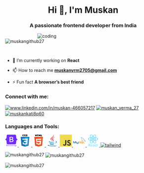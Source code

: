 <h1 align="center">Hi 👋, I'm Muskan</h1>
<h3 align="center">A passionate frontend developer from India</h3>
<img align="right" alt="coding" width="400" src="https://media.japanpowered.com/images/typing-animation.gif">

<p align="left"> <img src="https://komarev.com/ghpvc/?username=muskangithub27&label=Profile%20views&color=0e75b6&style=flat" alt="muskangithub27" /> </p>

<p align="left"> <a href="https://twitter.com/" target="blank"><img src="https://img.shields.io/twitter/follow/?logo=twitter&style=for-the-badge" alt="" /></a> </p>

- 🔭 I’m currently working on **React**

- 📫 How to reach me **muskanvrm2705@gmail.com**

- ⚡ Fun fact **A browser’s best friend**

<h3 align="left">Connect with me:</h3>
<p align="left">
<a href="https://linkedin.com/in/www.linkedin.com/in/muskan-466057217" target="blank"><img align="center" src="https://raw.githubusercontent.com/rahuldkjain/github-profile-readme-generator/master/src/images/icons/Social/linked-in-alt.svg" alt="www.linkedin.com/in/muskan-466057217" height="30" width="40" /></a>
<a href="https://instagram.com/muskan_verma_27" target="blank"><img align="center" src="https://raw.githubusercontent.com/rahuldkjain/github-profile-readme-generator/master/src/images/icons/Social/instagram.svg" alt="muskan_verma_27" height="30" width="40" /></a>
<a href="https://auth.geeksforgeeks.org/user/muskankati8p60" target="blank"><img align="center" src="https://raw.githubusercontent.com/rahuldkjain/github-profile-readme-generator/master/src/images/icons/Social/geeks-for-geeks.svg" alt="muskankati8p60" height="30" width="40" /></a>
</p>

<h3 align="left">Languages and Tools:</h3>
<p align="left"> <a href="https://getbootstrap.com" target="_blank" rel="noreferrer"> <img src="https://raw.githubusercontent.com/devicons/devicon/master/icons/bootstrap/bootstrap-plain-wordmark.svg" alt="bootstrap" width="40" height="40"/> </a> <a href="https://www.w3schools.com/css/" target="_blank" rel="noreferrer"> <img src="https://raw.githubusercontent.com/devicons/devicon/master/icons/css3/css3-original-wordmark.svg" alt="css3" width="40" height="40"/> </a> <a href="https://www.w3.org/html/" target="_blank" rel="noreferrer"> <img src="https://raw.githubusercontent.com/devicons/devicon/master/icons/html5/html5-original-wordmark.svg" alt="html5" width="40" height="40"/> </a> <a href="https://www.java.com" target="_blank" rel="noreferrer"> <img src="https://raw.githubusercontent.com/devicons/devicon/master/icons/java/java-original.svg" alt="java" width="40" height="40"/> </a> <a href="https://developer.mozilla.org/en-US/docs/Web/JavaScript" target="_blank" rel="noreferrer"> <img src="https://raw.githubusercontent.com/devicons/devicon/master/icons/javascript/javascript-original.svg" alt="javascript" width="40" height="40"/> </a> <a href="https://www.mysql.com/" target="_blank" rel="noreferrer"> <img src="https://raw.githubusercontent.com/devicons/devicon/master/icons/mysql/mysql-original-wordmark.svg" alt="mysql" width="40" height="40"/> </a> <a href="https://reactjs.org/" target="_blank" rel="noreferrer"> <img src="https://raw.githubusercontent.com/devicons/devicon/master/icons/react/react-original-wordmark.svg" alt="react" width="40" height="40"/> </a> <a href="https://tailwindcss.com/" target="_blank" rel="noreferrer"> <img src="https://www.vectorlogo.zone/logos/tailwindcss/tailwindcss-icon.svg" alt="tailwind" width="40" height="40"/> </a> </p>

<p><img align="left" src="https://github-readme-stats.vercel.app/api/top-langs?username=muskangithub27&show_icons=true&locale=en&layout=compact" alt="muskangithub27" /></p>

<p>&nbsp;<img align="center" src="https://github-readme-stats.vercel.app/api?username=muskangithub27&show_icons=true&locale=en" alt="muskangithub27" /></p>

<p><img align="center" src="https://github-readme-streak-stats.herokuapp.com/?user=muskangithub27&" alt="muskangithub27" /></p>
